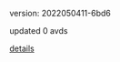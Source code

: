 version: 2022050411-6bd6

updated 0 avds

[details](https://github.com/0x74f917491bfa7ebfa379/ali_avd_db/blob/master/change_log/2022/05/04/11/6bd6.txt)